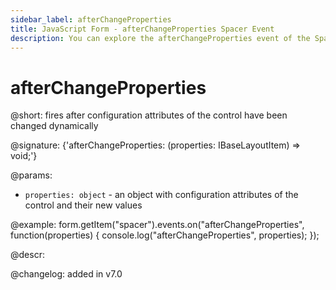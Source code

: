 ```yaml
---
sidebar_label: afterChangeProperties
title: JavaScript Form - afterChangeProperties Spacer Event 
description: You can explore the afterChangeProperties event of the Spacer control of Form in the documentation of the DHTMLX JavaScript UI library. Browse developer guides and API reference, try out code examples and live demos, and download a free 30-day evaluation version of DHTMLX Suite 7.
---
```


# afterChangeProperties

@short: fires after configuration attributes of the control have been changed dynamically

@signature: {'afterChangeProperties: (properties: IBaseLayoutItem) => void;'}

@params:
- `properties: object` - an object with configuration attributes of the control and their new values

@example:
form.getItem("spacer").events.on("afterChangeProperties", function(properties) {
    console.log("afterChangeProperties", properties);
});

@descr:

@changelog: added in v7.0

[comment]: # (@relatedapi: form/api/spacer/spacer_setproperties_method.md)
